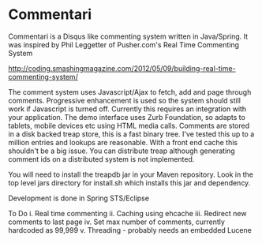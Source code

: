 Commentari
==========

Commentari is a Disqus like commenting system written in Java/Spring. It was inspired by Phil Leggetter of Pusher.com's Real Time Commenting System

http://coding.smashingmagazine.com/2012/05/09/building-real-time-commenting-system/

The comment system uses Javascript/Ajax to fetch, add and page through comments. Progressive enhancement is used so the system should still work if Javascript is turned off. Currently this requires an integration with your application. The demo interface uses Zurb Foundation, so adapts to tablets, mobile devices etc using HTML media calls. Comments are stored in a disk backed treap store, this is a fast binary tree. I've tested this up to a million entries and lookups are reasonable. With a front end cache this shouldn't be a big issue. You can distribute treap although generating comment ids on a distributed system is not implemented.

You will need to install the treapdb jar in your Maven repository. Look in the top level jars directory for install.sh which installs this jar and dependency.

Development is done in Spring STS/Eclipse

To Do
i. Real time commenting
ii. Caching using ehcache
iii. Redirect new comments to last page
iv. Set max number of comments, currently hardcoded as 99,999
v. Threading - probably needs an embedded Lucene
